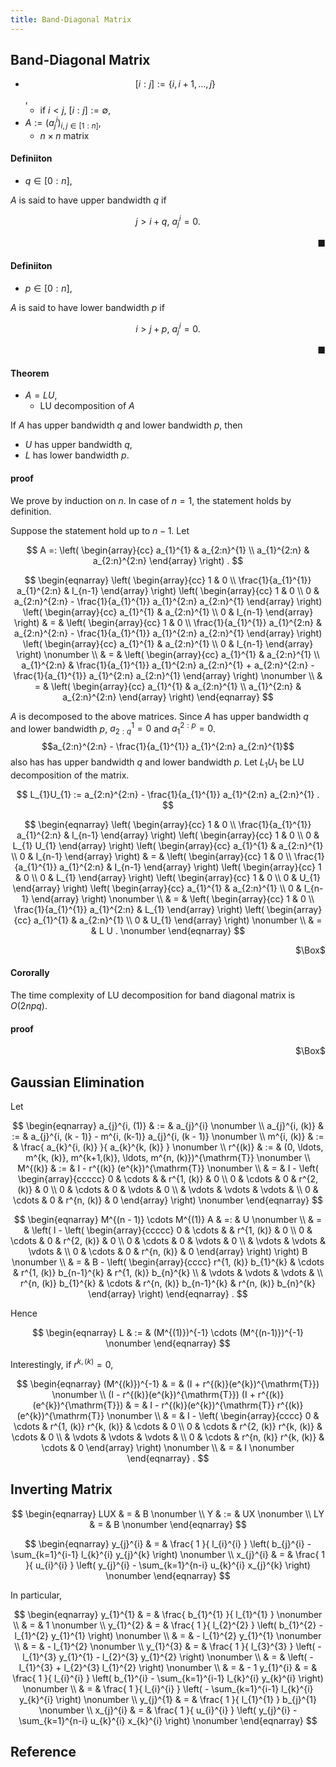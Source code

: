 ```yaml
---
title: Band-Diagonal Matrix
---
```


## Band-Diagonal Matrix

* $$[i:j] := \{i, i + 1, \ldots, j\}$$,
    * if  $i < j$, $[i:j] := \emptyset$,
* $A := (a_{j}^{i})_{i, j \in [1:n]}$,
    * $n \times n$ matrix


#### Definiiton
* $q \in [0:n]$,

$A$ is said to have upper bandwidth $q$ if

$$
    j > i + q,
    \
    a_{j}^{i} = 0
    .
$$

<div class="end-of-statement" style="text-align: right">■</div>

#### Definiiton
* $p \in [0:n]$,

$A$ is said to have lower bandwidth $p$ if

$$
    i > j + p,
    \
    a_{j}^{i} = 0
    .
$$

<div class="end-of-statement" style="text-align: right">■</div>


#### Theorem
* $A = LU$,
    * LU decomposition of $A$

If $A$ has upper bandwidth $q$ and lower bandwidth $p$, then

* $U$ has upper bandwidth $q$,
* $L$ has lower bandwidth $p$.

#### proof
We prove by induction on $n$.
In case of $n = 1$, the statement holds by definition.

Suppose the statement hold up to $n-1$.
Let

$$
    A
    =:
    \left(
        \begin{array}{cc}
            a_{1}^{1}
            &
                a_{2:n}^{1}
            \\
            a_{1}^{2:n}
            &
                a_{2:n}^{2:n}
        \end{array}
    \right)
    .
$$

$$
\begin{eqnarray}
    \left(
        \begin{array}{cc}
            1
            &
                0
            \\
            \frac{1}{a_{1}^{1}}
            a_{1}^{2:n}
            &
                I_{n-1}
        \end{array}
    \right)
    \left(
        \begin{array}{cc}
            1
            &
                0
            \\
            0
            &
                a_{2:n}^{2:n}
                -
                \frac{1}{a_{1}^{1}}
                a_{1}^{2:n}
                a_{2:n}^{1}
        \end{array}
    \right)
    \left(
        \begin{array}{cc}
            a_{1}^{1}
            &
                a_{2:n}^{1}
            \\
            0
            &
                I_{n-1}
        \end{array}
    \right)
    & = &
        \left(
            \begin{array}{cc}
                1
                &
                    0
                \\
                \frac{1}{a_{1}^{1}}
                a_{1}^{2:n}
                &
                    a_{2:n}^{2:n}
                    -
                    \frac{1}{a_{1}^{1}}
                    a_{1}^{2:n}
                    a_{2:n}^{1}
            \end{array}
        \right)
        \left(
            \begin{array}{cc}
                a_{1}^{1}
                &
                    a_{2:n}^{1}
                \\
                0
                &
                    I_{n-1}
            \end{array}
        \right)
    \nonumber
    \\
    & = &
        \left(
            \begin{array}{cc}
                a_{1}^{1}
                &
                    a_{2:n}^{1}
                \\
                a_{1}^{2:n}
                &
                    \frac{1}{a_{1}^{1}}
                    a_{1}^{2:n}
                    a_{2:n}^{1}
                    +
                    a_{2:n}^{2:n}
                    -
                    \frac{1}{a_{1}^{1}}
                    a_{1}^{2:n}
                    a_{2:n}^{1}
            \end{array}
        \right)
    \nonumber
    \\
    & = &
        \left(
            \begin{array}{cc}
                a_{1}^{1}
                &
                    a_{2:n}^{1}
                \\
                a_{1}^{2:n}
                &
                    a_{2:n}^{2:n}
            \end{array}
        \right)
\end{eqnarray}
$$

$A$ is decomposed to the above matrices.
Since $A$ has upper bandwidth $q$ and lower bandwidth $p$, $a_{2:q}^{1} = 0$ and $a_{1}^{2:p} = 0$.
$$a_{2:n}^{2:n} - \frac{1}{a_{1}^{1}} a_{1}^{2:n} a_{2:n}^{1}$$ also has has upper bandwidth $q$ and lower bandwidth $p$.
Let $L_{1}U_{1}$ be LU decomposition of the matrix.

$$
    L_{1}U_{1}
    :=
    a_{2:n}^{2:n}
    -
    \frac{1}{a_{1}^{1}}
    a_{1}^{2:n} a_{2:n}^{1}
    .
$$

$$
\begin{eqnarray}
    \left(
        \begin{array}{cc}
            1
            &
                0
            \\
            \frac{1}{a_{1}^{1}}
            a_{1}^{2:n}
            &
                I_{n-1}
        \end{array}
    \right)
    \left(
        \begin{array}{cc}
            1
            &
                0
            \\
            0
            &
                L_{1}
                U_{1}
        \end{array}
    \right)
    \left(
        \begin{array}{cc}
            a_{1}^{1}
            &
                a_{2:n}^{1}
            \\
            0
            &
                I_{n-1}
        \end{array}
    \right)
    & = &
        \left(
            \begin{array}{cc}
                1
                &
                    0
                \\
                \frac{1}{a_{1}^{1}}
                a_{1}^{2:n}
                &
                    I_{n-1}
            \end{array}
        \right)
        \left(
            \begin{array}{cc}
                1
                &
                    0
                \\
                0
                &
                    L_{1}
            \end{array}
        \right)
        \left(
            \begin{array}{cc}
                1
                &
                    0
                \\
                0
                &
                    U_{1}
            \end{array}
        \right)
        \left(
            \begin{array}{cc}
                a_{1}^{1}
                &
                    a_{2:n}^{1}
                \\
                0
                &
                    I_{n-1}
            \end{array}
        \right)
    \nonumber
    \\
    & = &
        \left(
            \begin{array}{cc}
                1
                &
                    0
                \\
                \frac{1}{a_{1}^{1}}
                a_{1}^{2:n}
                &
                    L_{1}
            \end{array}
        \right)
        \left(
            \begin{array}{cc}
                a_{1}^{1}
                &
                    a_{2:n}^{1}
                \\
                0
                &
                    U_{1}
            \end{array}
        \right)
    \nonumber
    \\
    & = &
        L
        U
    .
    \nonumber
\end{eqnarray}
$$

<div class="QED" style="text-align: right">$\Box$</div>

#### Cororally
The time complexity of LU decomposition for band diagonal matrix is $O(2npq)$.


#### proof

<div class="QED" style="text-align: right">$\Box$</div>


## Gaussian Elimination
Let

$$
\begin{eqnarray}
    a_{j}^{i, (1)}
    & := &
        a_{j}^{i}
    \nonumber
    \\
    a_{j}^{i, (k)}
    & := &
        a_{j}^{i, (k - 1)}
        -
        m^{i, (k-1)}
        a_{j}^{i, (k - 1)}
    \nonumber
    \\
    m^{i, (k)}
    & := &
        \frac{
            a_{k}^{i, (k)}
        }{
            a_{k}^{k, (k)}
        }
    \nonumber
    \\
    r^{(k)}
    & := &
        (0, \ldots, m^{k, (k)}, m^{k+1,(k)}, \ldots, m^{n, (k)})^{\mathrm{T}}
    \nonumber
    \\
    M^{(k)}
    & := &
        I
        -
        r^{(k)}
        (e^{k})^{\mathrm{T}}
    \nonumber
    \\
    & = &
        I
        -
        \left(
            \begin{array}{ccccc}
                0 & \cdots &  & r^{1, (k)} & 0
                \\
                0 & \cdots & 0 & r^{2, (k)} & 0
                \\
                0 & \cdots & 0 & \vdots & 0
                \\
                 & \vdots & \vdots & \vdots &
                \\
                0  & \cdots & 0 & r^{n, (k)} & 0
            \end{array}
        \right)
    \nonumber
\end{eqnarray}
$$

$$
\begin{eqnarray}
    M^{(n - 1)}
    \cdots
    M^{(1)}
    A
    & =: &
        U
    \nonumber
    \\
    & = &
        \left(
            I
            -
            \left(
                \begin{array}{ccccc}
                    0 & \cdots &  & r^{1, (k)} & 0
                    \\
                    0 & \cdots & 0 & r^{2, (k)} & 0
                    \\
                    0 & \cdots & 0 & \vdots & 0
                    \\
                     & \vdots & \vdots & \vdots &
                    \\
                    0  & \cdots & 0 & r^{n, (k)} & 0
                \end{array}
            \right)
        \right)
        B
    \nonumber
    \\
    & = &
        B
        -
        \left(
            \begin{array}{cccc}
                r^{1, (k)} b_{1}^{k}
                &
                    \cdots
                &
                    r^{1, (k)} b_{n-1}^{k}
                &
                    r^{1, (k)} b_{n}^{k}
                \\
                 & \vdots & \vdots & \vdots &
                \\
                r^{n, (k)} b_{1}^{k}
                &
                    \cdots
                &
                    r^{n, (k)} b_{n-1}^{k}
                &
                    r^{n, (k)} b_{n}^{k}
            \end{array}
        \right)
\end{eqnarray}
.
$$

Hence 

$$
\begin{eqnarray}
    L
    & := &
        (M^{(1)})^{-1}
        \cdots
        (M^{(n-1)})^{-1}
    \nonumber
\end{eqnarray}
$$

Interestingly, if $r^{k, (k)} = 0$,

$$
\begin{eqnarray}
    (M^{(k)})^{-1}
    & = &
        (I + r^{(k)}(e^{k})^{\mathrm{T}})
    \nonumber
    \\
    (I - r^{(k)}(e^{k})^{\mathrm{T}})
    (I + r^{(k)}(e^{k})^{\mathrm{T}})
    & = &
        I
        -
        r^{(k)}(e^{k})^{\mathrm{T}}
        r^{(k)}(e^{k})^{\mathrm{T}}
    \nonumber
    \\
    & = &
        I
        -
        \left(
            \begin{array}{cccc}
                0
                &
                    \cdots
                &
                    r^{1, (k)}
                    r^{k, (k)}
                &
                    \cdots
                &
                    0
                \\
                0
                &
                    \cdots
                &
                    r^{2, (k)}
                    r^{k, (k)}
                &
                    \cdots
                &
                    0
                \\
                 & \vdots & \vdots & \vdots &
                \\
                0
                &
                    \cdots
                &
                    r^{n, (k)}
                    r^{k, (k)}
                &
                    \cdots
                &
                    0
            \end{array}
        \right)
    \nonumber
    \\
    & = &
        I
    \nonumber
\end{eqnarray}
    .
$$

<p class="pseudocode-js">
<pre class="pseudocode-js-code" style="display:none">
    \begin{algorithm}
    \caption{LU decomposition with Gaussian Elimination Outer PProduct}
    \begin{algorithmic}
    \REQUIRE
        $A \in \mathbb{R}^{n \times n}$: has upper bandwidth $q$, lower bandwidth $p$
    \FOR{$k = 1$ TO $n - 1$}
        \FOR{$r = k + 1$ TO $\min(k + p, n)$}
            \STATE $A(r, k) = A(r, k) / A(k, k)$
            \COMMENT{$p$-th lower bandwidth}
        \ENDFOR

        \FOR{$r = k + 1$ TO $\min(k + q, n)$}
            \FOR{$c = k + 1$ TO $\min(k + p, n)$}
                \STATE $A(r, c) = A(r, c) - A(r, k) / A(k, k)$
            \ENDFOR
        \ENDFOR
    \ENDFOR
    \end{algorithmic}
    \end{algorithm}
</pre>
</p>


## Inverting Matrix

$$
\begin{eqnarray}
    LUX
    & = &
        B
    \nonumber
    \\
    Y
    & := &
        UX
    \nonumber
    \\
    LY
    & = &
        B
    \nonumber
\end{eqnarray}
$$

$$
\begin{eqnarray}
    y_{j}^{i}
    & = &
        \frac{
            1
        }{
            l_{i}^{i}
        }
        \left(
            b_{j}^{i}
            -
            \sum_{k=1}^{i-1}
                l_{k}^{i}
                y_{j}^{k}
        \right)
    \nonumber
    \\
    x_{j}^{i}
    & = &
        \frac{
            1
        }{
            u_{i}^{i}
        }
        \left(
            y_{j}^{i}
            -
            \sum_{k=1}^{n-i}
                u_{k}^{i}
                x_{j}^{k}
        \right)
    \nonumber
\end{eqnarray}
$$

In particular,

$$
\begin{eqnarray}
    y_{1}^{1}
    & = &
        \frac{
            b_{1}^{1}
        }{
            l_{1}^{1}
        }
    \nonumber
    \\
    & = &
        1
    \nonumber
    \\
    y_{1}^{2}
    & = &
        \frac{
            1
        }{
            l_{2}^{2}
        }
        \left(
            b_{1}^{2}
            -
            l_{1}^{2}
            y_{1}^{1}
        \right)
    \nonumber
    \\
    & = &
        -
        l_{1}^{2}
        y_{1}^{1}
    \nonumber
    \\
    & = &
        -
        l_{1}^{2}
    \nonumber
    \\
    y_{1}^{3}
    & = &
        \frac{
            1
        }{
            l_{3}^{3}
        }
        \left(
            -
            l_{1}^{3}
            y_{1}^{1}
            -
            l_{2}^{3}
            y_{1}^{2}
        \right)
    \nonumber
    \\
    & = &
        \left(
            -
            l_{1}^{3}
            +
            l_{2}^{3}
            l_{1}^{2}
        \right)
    \nonumber
    \\
    & = &
        -
        1
    y_{1}^{i}
    & = &
        \frac{
            1
        }{
            l_{i}^{i}
        }
        \left(
            b_{1}^{i}
            -
            \sum_{k=1}^{i-1}
                l_{k}^{i}
                y_{k}^{i}
        \right)
    \nonumber
    \\
    & = &
        \frac{
            1
        }{
            l_{i}^{i}
        }
        \left(
            -
            \sum_{k=1}^{i-1}
                l_{k}^{i}
                y_{k}^{i}
        \right)
    \nonumber
    \\
    y_{j}^{1}
    & = &
        \frac{
            1
        }{
            l_{1}^{1}
        }
        b_{j}^{1}
    \nonumber
    \\
    x_{j}^{i}
    & = &
        \frac{
            1
        }{
            u_{i}^{i}
        }
        \left(
            y_{j}^{i}
            -
            \sum_{k=1}^{n-i}
                u_{k}^{i}
                x_{k}^{i}
        \right)
    \nonumber
\end{eqnarray}
$$

## Reference
